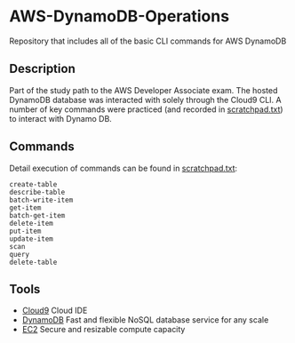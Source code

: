 # AWS-DynamoDB-Operations
Repository that includes all of the basic CLI commands for AWS DynamoDB

## Description
Part of the study path to the AWS Developer Associate exam. The hosted DynamoDB database was interacted with solely through the Cloud9 CLI. 
A number of key commands were practiced (and recorded in [scratchpad.txt](https://github.com/mchadds/AWS-DynamoDB-Operations/blob/master/scratchpad.txt)) to interact with Dynamo DB.

## Commands
Detail execution of commands can be found in [scratchpad.txt](https://github.com/mchadds/AWS-DynamoDB-Operations/blob/master/scratchpad.txt): 
```
create-table
describe-table
batch-write-item
get-item
batch-get-item
delete-item
put-item
update-item
scan
query
delete-table
```


## Tools
- [Cloud9](https://aws.amazon.com/cloud9/) Cloud IDE
- [DynamoDB](https://aws.amazon.com/dynamodb/) Fast and flexible NoSQL database service for any scale
- [EC2](https://aws.amazon.com/ec2/?ec2-whats-new.sort-by=item.additionalFields.postDateTime&ec2-whats-new.sort-order=desc) Secure and resizable compute capacity

